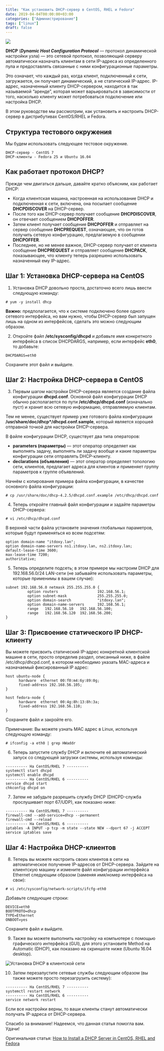 ```yaml
---
title: "Как установить DHCP-сервер в CentOS, RHEL и Fedora"
date: 2019-04-04T00:00:00+03:00
categories: ["Администрирование"]
tags: ["linux"]
draft: false
---
```


![](/posts/как-установить-dhcp-сервер-в-centos-rhel-и-fedora/shapka1.jpg)

**DHCP** (**_Dynamic Host Configuration Protocol_** — протокол динамической настройки узла) — это сетевой протокол, позволяющий серверу автоматически назначать клиентам в сети IP-адреса из определенного пула и предоставлять связанные с ними конфигурационные параметры.

Это означает, что каждый раз, когда клиент, подключенный к сети, загружается, он получает динамический, а не статический IP-адрес. IP-адрес, назначенный клиенту DHCP-сервером, находится в так называемой “аренде”, которая может варьироваться в зависимости от того, насколько клиенту может потребоваться подключение или настройка DHCP.

В этом руководстве мы рассмотрим, как установить и настроить DHCP-сервер в дистрибутивах CentOS/RHEL и Fedora.

## Структура тестового окружения

Мы будем использовать следующее тестовое окружение.

```
DHCP-сервер - CentOS 7
DHCP-клиенты - Fedora 25 и Ubuntu 16.04
```

## Как работает протокол DHCP?

Прежде чем двигаться дальше, давайте кратко объясним, как работает DHCP:

- Когда клиентская машина, настроенная на использование DHCP и подключенная к сети, включена, она посылает сообщение **DHCPDISCOVER** на DHCP-сервер.
- После того как DHCP-сервер получает сообщение **DHCPDISCOVER**, он отвечает сообщением **DHCPOFFER**.
- Затем клиент получает сообщение **DHCPOFFER** и отправляет на сервер сообщение **DHCPREQUEST**, означающее, что он готов получить сетевую конфигурацию, предлагаемую в сообщении **DHCPOFFER**.
- Последнее, но не менее важное, DHCP-сервер получает от клиента сообщение **DHCPREQUEST** и отправляет сообщение **DHCPACK**, показывающее, что клиенту теперь разрешено использовать назначенный ему IP-адрес.

## Шаг 1: Установка DHCP-сервера на CentOS

1. Установка DHCP довольно проста, достаточно всего лишь ввести следующую команду:

`# yum -y install dhcp`

**Важно:** предполагается, что к системе подключено более одного сетевого интерфейса, но вам нужно, чтобы DHCP-сервер был запущен лишь на одном из интерфейсов, сделать это можно следующим образом.

2. Откройте файл **/etc/sysconfig/dhcpd** и добавьте имя конкретного интерфейса в список DHCPDARGS, например, если интерфейс **eth0**, то добавьте:

`DHCPDARGS=eth0`

Сохраните этот файл и выйдите.

## Шаг 2: Настройка DHCP-сервера в CentOS

3. Первым шагом настройки DHCP-сервера является создание файла конфигурации **dhcpd.conf**. Основной файл конфигурации DHCP обычно располагается по пути **/etc/dhcp/dhcpd.conf** (изначально пуст) и хранит всю сетевую информацию, отправляемую клиентам.

Тем не менее, существует пример уже готового файла конфигурации **/usr/share/doc/dhcp\*/dhcpd.conf.sample**, который является хорошей отправной точкой для настройки DHCP-сервера.

В файле конфигурации DHCP, существует два типа операторов:

- **parameters (параметры)** — этот оператор определяет как выполнять задачу, выполнять ли задачу вообще и какие параметры конфигурации сети отправлять DHCP-клиенту.
- **declarations (объявления)** — этот оператор определяет топологию сети, клиентов, предлагает адреса для клиентов и применяет группу параметров к группе объявлений.

Начнём с копирования примера файла конфигурации, в качестве основного файла конфигурации:

`# cp /usr/share/doc/dhcp-4.2.5/dhcpd.conf.example /etc/dhcp/dhcpd.conf`

4. Теперь откройте главный файл конфигурации и задайте параметры DHCP-сервера:

`# vi /etc/dhcp/dhcpd.conf`

В верхней части файла установите значения глобальных параметров, которые будут применяться ко всем подсетям:

```
option domain-name "itdoxy.lan";
option domain-name-servers ns1.itdoxy.lan, ns2.itdoxy.lan;
default-lease-time 3600;
max-lease-time 7200;
authoritative;
```

5. Теперь определите подсеть; в этом примере мы настроим DHCP для 192.168.56.0/24 LAN-сети (не забывайте использовать параметры, которые применимы в вашем случае):

```
subnet 192.168.56.0 netmask 255.255.255.0 {
          option routers                  192.168.56.1;
          option subnet-mask              255.255.255.0;
          option domain-search            "itdoxy.lan";
          option domain-name-servers      192.168.56.1;
          range   192.168.56.10   192.168.56.100;
          range   192.168.56.120  192.168.56.200;
}
```

## Шаг 3: Присвоение статического IP DHCP-клиенту

Вы можете присвоить статический IP-адрес конкретной клиентской машине в сети, просто определив раздел, описанный ниже, в файле /etc/dhcp/dhcpd.conf, в котором необходимо указать MAC-адреса и назначаемый фиксированный IP адрес:

```
host ubuntu-node {
      hardware  ethernet 00:f0:m4:6y:89:0g;
      fixed-address 192.168.56.105;
}

host fedora-node {
      hardware  ethernet 00:4g:8h:13:8h:3a;
      fixed-address 192.168.56.110;
}
```

Сохраните файл и закройте его.

Примечание: Вы можете узнать MAC адрес в Linux, используя следующую команду:

`# ifconfig -a eth0 | grep HWaddr`

6. Теперь запустите службу DHCP и включите её автоматический запуск со следующей загрузки системы, используя команды:

```
---------- На CentOS/RHEL 7 ----------
systemctl start dhcpd
systemctl enable dhcpd
---------- На CentOS/RHEL 6 ----------
service dhcpd start
chkconfig dhcpd on
```

7. Затем не забудьте разрешить службу DHCP (DHCPD-служба прослушивает порт 67/UDP), как показано ниже:

```
---------- На CentOS/RHEL 7 ----------
firewall-cmd --add-service=dhcp --permanent
firewall-cmd --reload
---------- На CentOS/RHEL 6 ----------
iptables -A INPUT -p tcp -m state --state NEW --dport 67 -j ACCEPT
service iptables save
```

## Шаг 4: Настройка DHCP-клиентов

8. Теперь вы можете настроить своих клиентов в сети на автоматическое получение IP-адресов от DHCP-сервера. Зайдите на клиентскую машину и измените файл конфигурации интерфейса Ethernet следующим образом (заменяя имя/номер интерфейса на свои):

`# vi /etc/sysconfig/network-scripts/ifcfg-eth0`

Добавьте следующие строки:

```
DEVICE=eth0
BOOTPROTO=dhcp
TYPE=Ethernet
ONBOOT=yes
```

Сохраните файл и выйдите.

9. Также вы можете выполнить настройку на компьютере с помощью графического интерфейса (GUI), для этого установите Method на Automatic (DHCP), как показано на скриншоте ниже (Ubuntu 16.04 desktop).

![Установка DHCP в клиентской сети](https://www.tecmint.com/wp-content/uploads/2017/03/Set-DHCP-in-Client-Network.png)

10. Затем перезапустите сетевые службы следующим образом (вы также можете просто перезагрузить систему):

```
---------- На CentOS/RHEL 7 ----------
systemctl restart network
---------- На CentOS/RHEL 6 ----------
service network restart
```

Если все настройки верны, то ваши клиенты станут автоматически получать IP-адреса от DHCP-сервера.

Спасибо за внимание! Надеемся, что данная статья помогла вам. Удачи!

Оригинальная статья: [How to Install a DHCP Server in CentOS, RHEL and Fedora](https://www.tecmint.com/install-dhcp-server-in-centos-rhel-fedora/)
